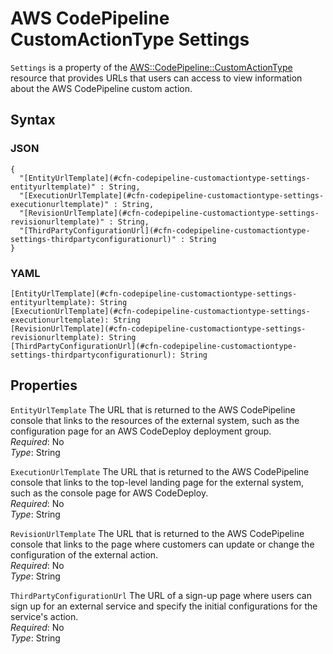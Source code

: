 # AWS CodePipeline CustomActionType Settings<a name="aws-resource-codepipeline-customactiontype-settings"></a>

`Settings` is a property of the [AWS::CodePipeline::CustomActionType](aws-resource-codepipeline-customactiontype.md) resource that provides URLs that users can access to view information about the AWS CodePipeline custom action\.

## Syntax<a name="w3ab2c21c14d444b5"></a>

### JSON<a name="aws-properties-codepipeline-customactiontype-settings-syntax.json"></a>

```
{
  "[EntityUrlTemplate](#cfn-codepipeline-customactiontype-settings-entityurltemplate)" : String,
  "[ExecutionUrlTemplate](#cfn-codepipeline-customactiontype-settings-executionurltemplate)" : String,
  "[RevisionUrlTemplate](#cfn-codepipeline-customactiontype-settings-revisionurltemplate)" : String,
  "[ThirdPartyConfigurationUrl](#cfn-codepipeline-customactiontype-settings-thirdpartyconfigurationurl)" : String
}
```

### YAML<a name="aws-properties-codepipeline-customactiontype-settings-syntax.yaml"></a>

```
[EntityUrlTemplate](#cfn-codepipeline-customactiontype-settings-entityurltemplate): String
[ExecutionUrlTemplate](#cfn-codepipeline-customactiontype-settings-executionurltemplate): String
[RevisionUrlTemplate](#cfn-codepipeline-customactiontype-settings-revisionurltemplate): String
[ThirdPartyConfigurationUrl](#cfn-codepipeline-customactiontype-settings-thirdpartyconfigurationurl): String
```

## Properties<a name="w3ab2c21c14d444b7"></a>

`EntityUrlTemplate`  <a name="cfn-codepipeline-customactiontype-settings-entityurltemplate"></a>
The URL that is returned to the AWS CodePipeline console that links to the resources of the external system, such as the configuration page for an AWS CodeDeploy deployment group\.  
*Required*: No  
*Type*: String

`ExecutionUrlTemplate`  <a name="cfn-codepipeline-customactiontype-settings-executionurltemplate"></a>
The URL that is returned to the AWS CodePipeline console that links to the top\-level landing page for the external system, such as the console page for AWS CodeDeploy\.  
*Required*: No  
*Type*: String

`RevisionUrlTemplate`  <a name="cfn-codepipeline-customactiontype-settings-revisionurltemplate"></a>
The URL that is returned to the AWS CodePipeline console that links to the page where customers can update or change the configuration of the external action\.  
*Required*: No  
*Type*: String

`ThirdPartyConfigurationUrl`  <a name="cfn-codepipeline-customactiontype-settings-thirdpartyconfigurationurl"></a>
The URL of a sign\-up page where users can sign up for an external service and specify the initial configurations for the service's action\.  
*Required*: No  
*Type*: String